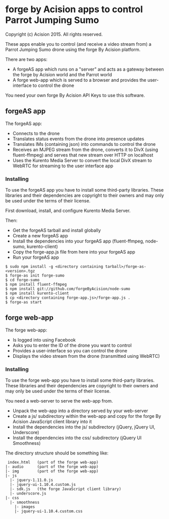 # forge by Acision apps to control Parrot Jumping Sumo

Copyright (c) Acision 2015. All rights reserved.

These apps enable you to control (and receive a video stream from) a Parrot
Jumping Sumo drone using the forge By Acision platform.

There are two apps:
* A forgeAS app which runs on a "server" and acts as a gateway between the forge
  by Acision world and the Parrot world
* A forge web-app which is served to a browser and provides the user-interface to
  control the drone

You need your own forge By Acision API Keys to use this software.

## forgeAS app

The forgeAS app:
* Connects to the drone
* Translates status events from the drone into presence updates
* Translates IMs (containing json) into commands to control the drone
* Receives an MJPEG stream from the drone, converts it to DivX (using
  fluent-ffmpeg) and serves that new stream over HTTP on localhost
* Uses the Kurento Media Server to convert the local DivX stream to WebRTC for
  streaming to the user interface app

### Installing

To use the forgeAS app you have to install some third-party libraries. These
libraries and their dependencies are copyright to their owners and may only be
used under the terms of their license.

First download, install, and configure Kurento Media Server.

Then:
* Get the forgeAS tarball and install globally
* Create a new forgeAS app
* Install the dependencies into your forgeAS app (fluent-ffmpeg, node-sumo,
  kurento-client)
* Copy the forge-app.js file from here into your forgeAS app
* Run your forgeAS app

```
$ sudo npm install -g <directory containing tarball>/forge-as-<version>.tgz
$ forge-as init forge-sumo
$ cd forge-sumo
$ npm install fluent-ffmpeg
$ npm install git://github.com/forgeByAcision/node-sumo
$ npm install kurento-client
$ cp <directory containing forge-app.js>/forge-app.js .
$ forge-as start
```

## forge web-app

The forge web-app:
* Is logged into using Facebook
* Asks you to enter the ID of the drone you want to control
* Provides a user-interface so you can control the drone
* Displays the video stream from the drone (transmitted using WebRTC)

### Installing

To use the forge web-app you have to install some third-party libraries. These
libraries and their dependencies are copyright to their owners and may only be
used under the terms of their license.

You need a web-server to serve the web-app from.

* Unpack the web-app into a directory served by your web-server
* Create a js/ subdirectory within the web-app and copy for the forge By
  Acision JavaScript client library into it
* Install the dependencies into the js/ subdirectory (jQuery, jQuery UI,
  Underscore)
* Install the dependencies into the css/ subdirectory (jQuery UI Smoothness)

The directory structure should be something like:
```
 index.html   (part of the forge web-app)
|- audio      (part of the forge web-app)
|- img        (part of the forge web-app)
|- js
  |- jquery-1.11.0.js
  |- jquery-ui-1.10.4.custom.js
  |- sdk.js   (the forge JavaScript client library)
  |- underscore.js
|- css
  |- smoothness
    |- images
    |- jquery-ui-1.10.4.custom.css
```
